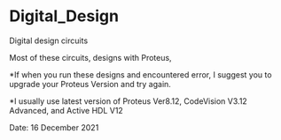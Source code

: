 # Digital_Design
 Digital design circuits

Most of these circuits, designs with Proteus,

*If when you run these designs and encountered error, I suggest you to upgrade your Proteus Version and try again.

*I usually use latest version of Proteus Ver8.12, CodeVision V3.12 Advanced, and Active HDL V12


Date: 16 December 2021
